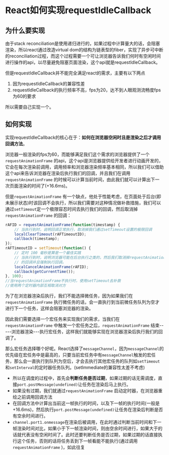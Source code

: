 # React如何实现requestIdleCallback

## 为什么要实现

由于stack reconciliation是使用递归进行的，如果过程中计算量大的话，会阻塞渲染，所以react通过改造virtual dom的结构为链表型的fiber，实现了异步可中断的reconciliation过程，而这个过程需要一个可让浏览器告诉我们何时有空闲时间进行操作的api，以尽量避免阻塞页面渲染，这个api就是requestIdleCallback。

但是requestIdleCallback并不能完全满足react的需求，主要有以下两点

1. 因为requestIdleCallback的兼容性差
2. requestIdleCallback的执行频率不高，fps为20，达不到人眼观测流畅度fps为60的要求

所以需要自己实现一个。

## 如何实现

实现requestIdleCallback的核心在于：**如何在浏览器空闲时且是渲染之后才调用回调方法**。

浏览器一般渲染的fps为60，而能够满足我们这个需求的浏览器提供了一个`requestAnimationFrame` 的api，这个api是浏览器提供给开发者进行动画开发的，它会在每次渲染前调用，调用频率和浏览器渲染频率基本相同，所以我们可以借助这个api来告诉浏览器在渲染后执行我们的回调，并且我们在调用`requestAnimationFrame` 的时候可以计算当前时间，由此我们就可以计算出下一次页面渲染的时间了(+16.6ms)。

但是`requestAnimationFrame` 有一个缺点，他处于性能考虑，在页面处于后台(即未展示状态)时该回调不会执行，所以我们需要对这种情况做补救措施，我们可以通过`setTimeout`定一个极限容忍时间去执行我们的回调，然后取消掉`requestAnimationFrame` 的回调：

```js
rAFID = requestAnimationFrame(function(timestamp) {
	// 当执行到时，说明回调正常执行，取消掉我们通过setTimeout设置的极限回调
	localClearTimeout(rAFTimeoutID);
	callback(timestamp);
});
rAFTimeoutID = setTimeout(function() {
	// 定时 100 毫秒是算是一个最佳实践
    // 当执行到时，说明浏览器可能在后台执行之类的，然后我们取消掉requestAnimationFrame
    // 的回调并且强制执行回调。
	localCancelAnimationFrame(rAFID);
	callback(getCurrentTime());
}, 100);
//当requestAnimationFrame不执行时，使用setTimeout去补救
//使用两个定时器内部互相取消对方
```

为了在浏览器渲染后执行，我们不能选择微任务，因为如果我们在`requestAnimationFrame` 执行微任务的话，会一直执行到当前微任务队列为空才进行下一个任务，这样会阻塞浏览器的渲染。

因此我们需要选择一个宏任务来实现我们的需求，当我们在`requestAnimationFrame` 中触发一个宏任务之后，`requestAnimationFrame` 结束-----浏览器渲染---执行宏任务，这样我们就能够实现在浏览器渲染后执行我们的回调了。

那么宏任务选择哪个好呢。React选择了`messageChannel`，因为`messageChannel`的优先级在宏任务中是最高的，只要当前宏任务中有`messageChannel`触发的宏任务，那么会一直执行到队列为空后，才会去执行其他宏任务的队列如`setTimeout`和`setInterval`的定时器任务队列。(setImmediate的兼容性太差不考虑)



- 所以在调度的过程中，首先会**判断任务是否过期**，如果过期的话无需调度，直接`port.postMessage(undefined)`让任务在渲染后马上执行。
- 如果没有过期，我们就通过`requestAnimationFrame` 启动定时器，在浏览器重绘之前调用回调方法
- 在回调方法中计算出当前这一帧执行的时间，以及下一帧的执行时间(一般是+16.6ms)，然后执行`port.postMessage(undefined)`让任务在渲染后判断是否有空余时间进行。
- `channel.port1.onmessage`在渲染后被调用，在此时通过判断当前时间和下一帧渲染时间对比，如果小于下一帧渲染时间，则由空余时间进行，如果大于的话就代表没有空闲时间了。此时还要判断任务是否过期，如果过期的话直接执行这个任务，否则的话将任务丢到下一帧看能不能执行(通过调用`requestAnimationFrame` )，如此往复







